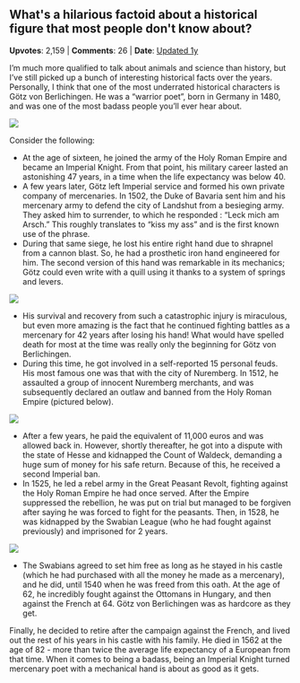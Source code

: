 ## What's a hilarious factoid about a historical figure that most people don't know about?
    
**Upvotes**: 2,159 | **Comments**: 26 | **Date**: [Updated 1y](https://www.quora.com/Whats-a-hilarious-factoid-about-a-historical-figure-that-most-people-dont-know-about/answer/Gary-Meaney)

I’m much more qualified to talk about animals and science than history, but I’ve still picked up a bunch of interesting historical facts over the years. Personally, I think that one of the most underrated historical characters is Götz von Berlichingen. He was a “warrior poet”, born in Germany in 1480, and was one of the most badass people you’ll ever hear about.

![](https://qph.fs.quoracdn.net/main-qimg-67317d9ee23974aef86bbb4c7fe410d7-pjlq)

Consider the following:

*   At the age of sixteen, he joined the army of the Holy Roman Empire and became an Imperial Knight. From that point, his military career lasted an astonishing 47 years, in a time when the life expectancy was below 40.
*   A few years later, Götz left Imperial service and formed his own private company of mercenaries. In 1502, the Duke of Bavaria sent him and his mercenary army to defend the city of Landshut from a besieging army. They asked him to surrender, to which he responded : “Leck mich am Arsch.” This roughly translates to “kiss my ass” and is the first known use of the phrase.
*   During that same siege, he lost his entire right hand due to shrapnel from a cannon blast. So, he had a prosthetic iron hand engineered for him. The second version of this hand was remarkable in its mechanics; Götz could even write with a quill using it thanks to a system of springs and levers.

![](https://qph.fs.quoracdn.net/main-qimg-38a9d62a84619f5a8fddad6c156f454e-lq)

*   His survival and recovery from such a catastrophic injury is miraculous, but even more amazing is the fact that he continued fighting battles as a mercenary for 42 years after losing his hand! What would have spelled death for most at the time was really only the beginning for Götz von Berlichingen.
*   During this time, he got involved in a self-reported 15 personal feuds. His most famous one was that with the city of Nuremberg. In 1512, he assaulted a group of innocent Nuremberg merchants, and was subsequently declared an outlaw and banned from the Holy Roman Empire (pictured below).

![](https://qph.fs.quoracdn.net/main-qimg-24ee188c0678e3bb98f8d4a613ae5d3c-lq)

*   After a few years, he paid the equivalent of 11,000 euros and was allowed back in. However, shortly thereafter, he got into a dispute with the state of Hesse and kidnapped the Count of Waldeck, demanding a huge sum of money for his safe return. Because of this, he received a second Imperial ban.
*   In 1525, he led a rebel army in the Great Peasant Revolt, fighting against the Holy Roman Empire he had once served. After the Empire suppressed the rebellion, he was put on trial but managed to be forgiven after saying he was forced to fight for the peasants. Then, in 1528, he was kidnapped by the Swabian League (who he had fought against previously) and imprisoned for 2 years.

![](https://qph.fs.quoracdn.net/main-qimg-207329fa0627eb4b636b8afb865ccc3a-lq)

*   The Swabians agreed to set him free as long as he stayed in his castle (which he had purchased with all the money he made as a mercenary), and he did, until 1540 when he was freed from this oath. At the age of 62, he incredibly fought against the Ottomans in Hungary, and then against the French at 64. Götz von Berlichingen was as hardcore as they get.

Finally, he decided to retire after the campaign against the French, and lived out the rest of his years in his castle with his family. He died in 1562 at the age of 82 - more than twice the average life expectancy of a European from that time. When it comes to being a badass, being an Imperial Knight turned mercenary poet with a mechanical hand is about as good as it gets.

